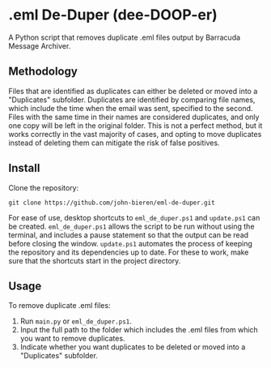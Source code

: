 # .eml De-Duper (dee-DOOP-er)

A Python script that removes duplicate .eml files output by Barracuda Message Archiver.

## Methodology

Files that are identified as duplicates can either be deleted or moved into a "Duplicates" subfolder. Duplicates are identified by comparing file names, which include the time when the email was sent, specified to the second. Files with the same time in their names are considered duplicates, and only one copy will be left in the original folder. This is not a perfect method, but it works correctly in the vast majority of cases, and opting to move duplicates instead of deleting them can mitigate the risk of false positives.

## Install

Clone the repository:
```
git clone https://github.com/john-bieren/eml-de-duper.git
```
For ease of use, desktop shortcuts to `eml_de_duper.ps1` and `update.ps1` can be created. `eml_de_duper.ps1` allows the script to be run without using the terminal, and includes a pause statement so that the output can be read before closing the window. `update.ps1` automates the process of keeping the repository and its dependencies up to date. For these to work, make sure that the shortcuts start in the project directory.

## Usage

To remove duplicate .eml files:
1. Run `main.py` or `eml_de_duper.ps1`.
2. Input the full path to the folder which includes the .eml files from which you want to remove duplicates.
3. Indicate whether you want duplicates to be deleted or moved into a "Duplicates" subfolder.
